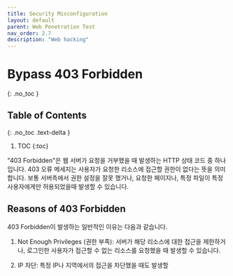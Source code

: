 ```yaml
---
title: Security Misconfiguration
layout: default
parent: Web Penetration Test
nav_order: 2.7
description: "Web hacking"
---
```



# Bypass 403 Forbidden

{: .no_toc }

## Table of Contents
{: .no_toc .text-delta }

1. TOC
{:toc}

"403 Forbidden"은 웹 서버가 요청을 거부했을 때 발생하는 HTTP 상태 코드 중 하나 입니다. 403 오류 메세지는 사용자가 요청한 리소스에 접근할 권한이 없다는 뜻을 의미 합니다. 보통 서버측에서 권한 설정을 잘못 했거나, 요청한 페이지나, 특정 파일이 특정 사용자에게만 허용되었을때 발생할 수 있습니다.

## Reasons of 403 Forbidden

403 Forbidden이 발생하는 일반적인 이유는 다음과 같습니다.

1. Not Enough Privileges (권한 부족): 서버가 해당 리소스에 대한 접근을 제한하거나, 로그인한 사용자가 접근할 수 없는 리소스를 요청했을 때 발생할 수 있습니다.

2. IP 차단: 특정 IP나 지역에서의 접근을 차단했을 때도 발생할 